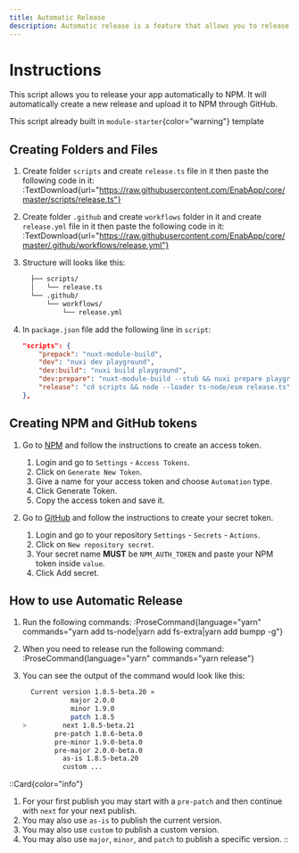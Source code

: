 ```yaml
---
title: Automatic Release
description: Automatic release is a feature that allows you to release your app automatically to NPM and manage your packages easier.
---
```


# Instructions
This script allows you to release your app automatically to NPM. It will automatically create a new release and upload it to NPM through GitHub.

This script already built in `module-starter`{color="warning"} template

## Creating Folders and Files

1. Create folder `scripts` and create `release.ts` file in it then paste the following code in it:
:TextDownload{url="https://raw.githubusercontent.com/EnabApp/core/master/scripts/release.ts"}

2. Create folder `.github` and create `workflows` folder in it and create `release.yml` file in it then paste the following code in it:
:TextDownload{url="https://raw.githubusercontent.com/EnabApp/core/master/.github/workflows/release.yml"}

3. Structure will looks like this:
    ```md
      ├── scripts/
      │   └── release.ts
      └── .github/
          └── workflows/
              └── release.yml
    ```
4. In `package.json` file add the following line in `script`:
    ```json {6}
    "scripts": {
        "prepack": "nuxt-module-build",
        "dev": "nuxi dev playground",
        "dev:build": "nuxi build playground",
        "dev:prepare": "nuxt-module-build --stub && nuxi prepare playground",
        "release": "cd scripts && node --loader ts-node/esm release.ts"
    },
    ```

## Creating NPM and GitHub tokens

1. Go to [NPM](https://www.npmjs.com/) and follow the instructions to create an access token.
    1. Login and go to `Settings` - `Access Tokens`.
    2. Click on `Generate New Token`.
    3. Give a name for your access token and choose `Automation` type.
    4. Click Generate Token.
    5. Copy the access token and save it.
    
2. Go to [GitHub](https://github.com) and follow the instructions to create your secret token.
    1. Login and go to your repository `Settings` - `Secrets` - `Actions`.
    2. Click on `New repository secret`.
    3. Your secret name **MUST** be `NPM_AUTH_TOKEN` and paste your NPM token inside `value`.
    4. Click Add secret.


## How to use Automatic Release

1. Run the following commands:
:ProseCommand{language="yarn" commands="yarn add ts-node|yarn add fs-extra|yarn add bumpp -g"}


2. When you need to release run the following command:
:ProseCommand{language="yarn" commands="yarn release"}

3. You can see the output of the command would look like this:
    ```bash {5}
      Current version 1.8.5-beta.20 »
                major 2.0.0
                minor 1.9.0
                patch 1.8.5
    >         next 1.8.5-beta.21
            pre-patch 1.8.6-beta.0
            pre-minor 1.9.0-beta.0
            pre-major 2.0.0-beta.0
              as-is 1.8.5-beta.20
              custom ...
    ```

::Card{color="info"}
1. For your first publish you may start with a `pre-patch` and then continue with `next` for your next publish.
1. You may also use `as-is` to publish the current version.
1. You may also use `custom` to publish a custom version.
1. You may also use `major`, `minor`, and `patch` to publish a specific version.
::